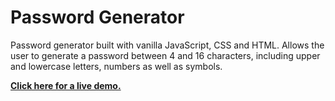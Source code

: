 # Password Generator

Password generator built with vanilla JavaScript, CSS and HTML. Allows the user to generate a password between 4 and 16 characters, including upper and lowercase letters, numbers as well as symbols.

<a href="https://andreiracasan.github.io/password_generator/">**Click here for a live demo.**</a>

